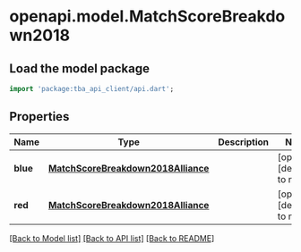 # openapi.model.MatchScoreBreakdown2018

## Load the model package

```dart
import 'package:tba_api_client/api.dart';
```

## Properties

| Name     | Type                                                                      | Description | Notes                       |
| -------- | ------------------------------------------------------------------------- | ----------- | --------------------------- |
| **blue** | [**MatchScoreBreakdown2018Alliance**](MatchScoreBreakdown2018Alliance.md) |             | [optional][default to null] |
| **red**  | [**MatchScoreBreakdown2018Alliance**](MatchScoreBreakdown2018Alliance.md) |             | [optional][default to null] |

[[Back to Model list]](../README.md#documentation-for-models) [[Back to API list]](../README.md#documentation-for-api-endpoints) [[Back to README]](../README.md)

